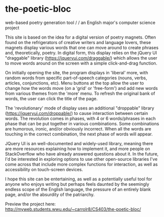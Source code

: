 # the-poetic-bloc
web-based poetry generation tool /
/ an English major's computer science project

This site is based on the idea for a digital version of poetry magnets. Often found on the refrigerators of creative writers and language lovers, these magnets display various words that one can move around to create phrases and, theoretically, poetry. In digital form, this display relies on the jQuery UI "draggable" library (https://jqueryui.com/draggable/) which allows the user to move words around on the screen with a simple click-and-drag function. 

On initially opening the site, the program displays in 'liberal' more, with random words from specific part-of-speech categories (nouns, verbs, articles, conjunctions, etc). Menu buttons at the top allow the user to change how the words move (on a 'grid' or 'free-form') and add new words from various themes from the 'more' menu. To refresh the original bank of words, the user can click the title of the page. 

The 'revolutionary' mode of display uses an additional "droppable" library (https://jqueryui.com/droppable/) to cause interaction between certain words. The revolution comes in phases, with 4 or 6 words/phrases in each phase that can be put together in various combinations. Some combinations are humorous, ironic, and/or obviously incorrect. When all the words are touching in the correct combination, the next phase of words will appear. 

JQuery UI is an well-documented and widely-used library, meaning there are more resources explaining how to implement it, and more people on StackOverflow who have already answered questions about it. In the future, I'd be interested in exploring options to use other open-source libraries I've come across that include more complex functions for interaction, as well as accessibility on touch-screen devices. 

I hope this site can be entertaining, as well as a potentially useful tool for anyone who enjoys writing but perhaps feels daunted by the seemingly endless scope of the English language, the pressure of an entirely blank page, and/or the absurdity of the patriarchy. 

Preview the project here: http://myweb.students.wwu.edu/~carrolr8/CS403/the-poetic-bloc/
